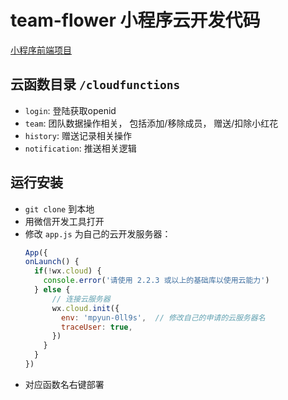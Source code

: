 # team-flower 小程序云开发代码

[小程序前端项目](https://github.com/wozien/team-flower)

## 云函数目录 `/cloudfunctions`

- `login`: 登陆获取openid
- `team`: 团队数据操作相关， 包括添加/移除成员， 赠送/扣除小红花
- `history`: 赠送记录相关操作
- `notification`: 推送相关逻辑

## 运行安装

- `git clone` 到本地
- 用微信开发工具打开
- 修改 `app.js` 为自己的云开发服务器：
  ```js
  App({
  onLaunch() {
    if(!wx.cloud) {
      console.error('请使用 2.2.3 或以上的基础库以使用云能力')
    } else {
        // 连接云服务器
        wx.cloud.init({
          env: 'mpyun-0ll9s',  // 修改自己的申请的云服务器名
          traceUser: true,
        })
      }
    }
  })
  ```
- 对应函数名右键部署

